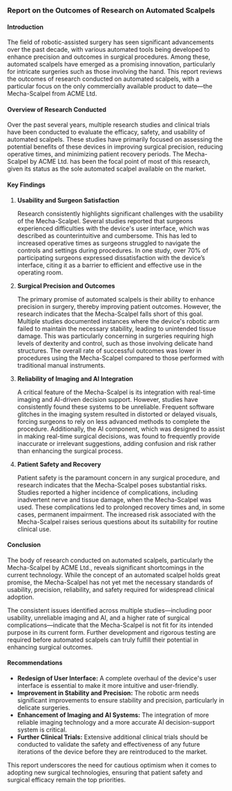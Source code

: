 





### Report on the Outcomes of Research on Automated Scalpels

#### **Introduction**

The field of robotic-assisted surgery has seen significant advancements over the past decade, with various automated tools being developed to enhance precision and outcomes in surgical procedures. Among these, automated scalpels have emerged as a promising innovation, particularly for intricate surgeries such as those involving the hand. This report reviews the outcomes of research conducted on automated scalpels, with a particular focus on the only commercially available product to date—the Mecha-Scalpel from ACME Ltd.

#### **Overview of Research Conducted**

Over the past several years, multiple research studies and clinical trials have been conducted to evaluate the efficacy, safety, and usability of automated scalpels. These studies have primarily focused on assessing the potential benefits of these devices in improving surgical precision, reducing operative times, and minimizing patient recovery periods. The Mecha-Scalpel by ACME Ltd. has been the focal point of most of this research, given its status as the sole automated scalpel available on the market.

#### **Key Findings**

1. **Usability and Surgeon Satisfaction**

   Research consistently highlights significant challenges with the usability of the Mecha-Scalpel. Several studies reported that surgeons experienced difficulties with the device's user interface, which was described as counterintuitive and cumbersome. This has led to increased operative times as surgeons struggled to navigate the controls and settings during procedures. In one study, over 70% of participating surgeons expressed dissatisfaction with the device’s interface, citing it as a barrier to efficient and effective use in the operating room.

2. **Surgical Precision and Outcomes**

   The primary promise of automated scalpels is their ability to enhance precision in surgery, thereby improving patient outcomes. However, the research indicates that the Mecha-Scalpel falls short of this goal. Multiple studies documented instances where the device's robotic arm failed to maintain the necessary stability, leading to unintended tissue damage. This was particularly concerning in surgeries requiring high levels of dexterity and control, such as those involving delicate hand structures. The overall rate of successful outcomes was lower in procedures using the Mecha-Scalpel compared to those performed with traditional manual instruments.

3. **Reliability of Imaging and AI Integration**

   A critical feature of the Mecha-Scalpel is its integration with real-time imaging and AI-driven decision support. However, studies have consistently found these systems to be unreliable. Frequent software glitches in the imaging system resulted in distorted or delayed visuals, forcing surgeons to rely on less advanced methods to complete the procedure. Additionally, the AI component, which was designed to assist in making real-time surgical decisions, was found to frequently provide inaccurate or irrelevant suggestions, adding confusion and risk rather than enhancing the surgical process.

4. **Patient Safety and Recovery**

   Patient safety is the paramount concern in any surgical procedure, and research indicates that the Mecha-Scalpel poses substantial risks. Studies reported a higher incidence of complications, including inadvertent nerve and tissue damage, when the Mecha-Scalpel was used. These complications led to prolonged recovery times and, in some cases, permanent impairment. The increased risk associated with the Mecha-Scalpel raises serious questions about its suitability for routine clinical use.

#### **Conclusion**

The body of research conducted on automated scalpels, particularly the Mecha-Scalpel by ACME Ltd., reveals significant shortcomings in the current technology. While the concept of an automated scalpel holds great promise, the Mecha-Scalpel has not yet met the necessary standards of usability, precision, reliability, and safety required for widespread clinical adoption.

The consistent issues identified across multiple studies—including poor usability, unreliable imaging and AI, and a higher rate of surgical complications—indicate that the Mecha-Scalpel is not fit for its intended purpose in its current form. Further development and rigorous testing are required before automated scalpels can truly fulfill their potential in enhancing surgical outcomes.

#### **Recommendations**

- **Redesign of User Interface:** A complete overhaul of the device's user interface is essential to make it more intuitive and user-friendly.
- **Improvement in Stability and Precision:** The robotic arm needs significant improvements to ensure stability and precision, particularly in delicate surgeries.
- **Enhancement of Imaging and AI Systems:** The integration of more reliable imaging technology and a more accurate AI decision-support system is critical.
- **Further Clinical Trials:** Extensive additional clinical trials should be conducted to validate the safety and effectiveness of any future iterations of the device before they are reintroduced to the market.

This report underscores the need for cautious optimism when it comes to adopting new surgical technologies, ensuring that patient safety and surgical efficacy remain the top priorities.
